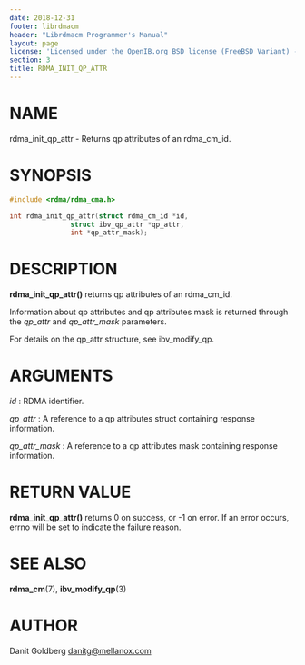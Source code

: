 ```yaml
---
date: 2018-12-31
footer: librdmacm
header: "Librdmacm Programmer's Manual"
layout: page
license: 'Licensed under the OpenIB.org BSD license (FreeBSD Variant) - See COPYING.md'
section: 3
title: RDMA_INIT_QP_ATTR
---
```


# NAME

rdma_init_qp_attr - Returns qp attributes of an rdma_cm_id.

# SYNOPSIS

```c
#include <rdma/rdma_cma.h>

int rdma_init_qp_attr(struct rdma_cm_id *id,
		       struct ibv_qp_attr *qp_attr,
		       int *qp_attr_mask);
```
# DESCRIPTION

**rdma_init_qp_attr()** returns qp attributes of an rdma_cm_id.

Information about qp attributes and qp attributes mask is returned through the *qp_attr* and *qp_attr_mask* parameters.

For details on the qp_attr structure, see ibv_modify_qp.

# ARGUMENTS

*id*
:    RDMA identifier.

*qp_attr*
:    A reference to a qp attributes struct containing response information.

*qp_attr_mask*
:    A reference to a qp attributes mask containing response information.

# RETURN VALUE

**rdma_init_qp_attr()** returns 0 on success, or -1 on error.  If an error occurs, errno will be set to indicate the failure reason.

# SEE ALSO

**rdma_cm**(7),
**ibv_modify_qp**(3)

# AUTHOR

Danit Goldberg <danitg@mellanox.com>
